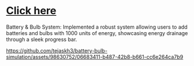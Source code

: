 # [Click here](https://battery-bulb-simulation.vercel.app/)

Battery & Bulb System: Implemented a robust system allowing users to add batteries and bulbs with 1000 units of energy, showcasing energy drainage through a sleek progress bar.

https://github.com/tejaskh3/battery-bulb-simulation/assets/98630752/06683411-b487-42b8-b661-cc6e264ca7b9

